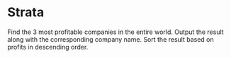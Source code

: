# Strata
Find the 3 most profitable companies in the entire world.
Output the result along with the corresponding company name.
Sort the result based on profits in descending order.
